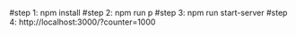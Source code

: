 #step 1: npm install
#step 2: npm run p
#step 3: npm run start-server
#step 4: http://localhost:3000/?counter=1000
